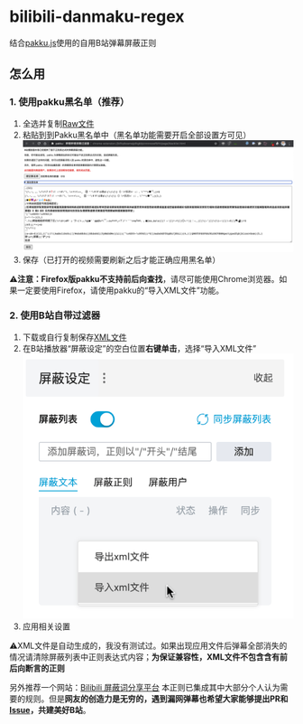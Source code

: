 # bilibili-danmaku-regex
结合[pakku.js](https://github.com/xmcp/pakku.js)使用的自用B站弹幕屏蔽正则

## 怎么用
### 1. 使用pakku黑名单（推荐）

1. 全选并复制[Raw文件](https://raw.githubusercontent.com/Mark9804/bilibili-danmaku-regex/master/B%E7%AB%99%E5%BC%B9%E5%B9%95%E5%B1%8F%E8%94%BD%E6%AD%A3%E5%88%99.txt)
2. 粘贴到到Pakku黑名单中（黑名单功能需要开启全部设置方可见）![示例](https://github.com/Mark9804/bilibili-danmaku-regex/raw/master/images/pakku-blacklist.png)
3. 保存（已打开的视频需要刷新之后才能正确应用黑名单）

⚠️**注意：Firefox版pakku不支持前后向查找**，请尽可能使用Chrome浏览器。如果一定要使用Firefox，请使用pakku的“导入XML文件”功能。

### 2. 使用B站自带过滤器

1. 下载或自行复制保存[XML文件](https://raw.githubusercontent.com/Mark9804/bilibili-danmaku-regex/master/B%E7%AB%99%E5%BC%B9%E5%B9%95%E5%B1%8F%E8%94%BD%E6%AD%A3%E5%88%99.xml)
2. 在B站播放器“屏蔽设定”的空白位置**右键单击**，选择“导入XML文件”![示例](https://github.com/Mark9804/bilibili-danmaku-regex/raw/master/images/bilibili-blacklist.png)
3. 应用相关设置

⚠️XML文件是自动生成的，我没有测试过。如果出现应用文件后弹幕全部消失的情况请清除屏蔽列表中正则表达式内容；**为保证兼容性，XML文件不包含含有前后向断言的正则**

另外推荐一个网站：[Bilibili 屏蔽词分享平台](https://harrynull.tech/bilibili/#sharelist) 本正则已集成其中大部分个人认为需要的规则。但是**网友的创造力是无穷的，遇到漏网弹幕也希望大家能够提出PR和[Issue](https://github.com/Mark9804/bilibili-danmaku-regex/issues)，共建美好B站**。
